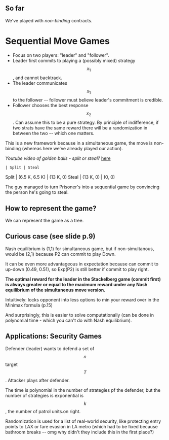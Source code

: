 ## So far

We've played with *non-binding* contracts. 

# Sequential Move Games

* Focus on two players: "leader" and "follower". 
* Leader first commits to playing a (possibly mixed) strategy $$x_1$$, and cannot backtrack.
* The leader communicates $$x_1$$ to the follower -- follower must believe leader's commitment is credible. 
* Follower chooses the best response $$x_2$$. Can assume this to be a pure strategy. By principle of indifference, if two strats have the same reward there will be a randomization in between the two -- which one matters. 

This is a new framework because in a simultaneous game, the move is non-binding (whereas here we've already played our action). 

*Youtube video of golden balls - split or steal?* [here](https://www.youtube.com/watch?v=S0qjK3TWZE8)

	| Split | Steal
Split | (6.5 K, 6.5 K) | (13 K, 0)
Steal | (13 K, 0) | (0, 0)

The guy managed to turn Prisoner's into a sequential game by convincing the person he's going to steal. 

## How to represent the game?

We can represent the game as a tree. 

## Curious case (see slide p.9)
Nash equilibrium is (1,1) for simultaneous game, but if non-simultanous, would be (2,1) because P2 can commit to play Down. 

It can be even more advantageous in expectation because can commit to up-down (0.49, 0.51), so Exp(P2) is still better if commit to play right. 

**The optimal reward for the leader in the Stackelberg game (commit first) is always greater or equal to the maximum reward under any Nash equilibrium of the simultaneous move version.**

Intuitively: locks opponent into less options to min your reward over in the Minimax formula (p.15)

And surprisingly, this is easier to solve computationally (can be done in polynomial time - which you can't do with Nash equilibrium).

## Applications: Security Games

Defender (leader) wants to defend a set of $$n$$ target $$T$$. Attacker plays after defender.

The time is polynomial in the number of strategies pf the defender, but the number of strategies is exponential is $$k$$, the number of patrol units.on right. 

Randomization is used for a list of real-world security, like protecting entry points to LAX or fare evasion in LA metro (which had to be fixed because bathroom breaks -- omg why didn't they include this in the first place?)
